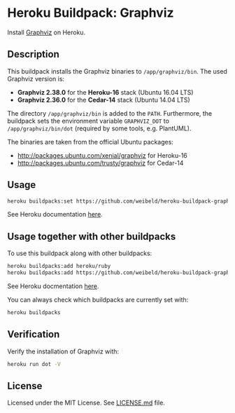 Heroku Buildpack: Graphviz
===========================

Install [Graphviz](http://www.graphviz.org/) on Heroku.


Description
-----------

This buildpack installs the Graphviz binaries to `/app/graphviz/bin`. The used Graphviz version is:

- **Graphviz 2.38.0** for the **Heroku-16** stack (Ubuntu 16.04 LTS)
- **Graphviz 2.36.0** for the **Cedar-14** stack (Ubuntu 14.04 LTS)

The directory `/app/graphviz/bin` is added to the `PATH`. Furthermore, the buildpack sets the environment variable `GRAPHVIZ_DOT` to `/app/graphviz/bin/dot` (required by some tools, e.g. PlantUML).

The binaries are taken from the official Ubuntu packages:

- <http://packages.ubuntu.com/xenial/graphviz> for Heroku-16
- <http://packages.ubuntu.com/trusty/graphviz> for Cedar-14 


Usage
-----

~~~bash
heroku buildpacks:set https://github.com/weibeld/heroku-buildpack-graphviz.git
~~~

See Heroku documentation [here](https://devcenter.heroku.com/articles/buildpacks#using-a-custom-buildpack).


Usage together with other buildpacks
------------------------------------

To use this buildpack along with other buildpacks:

~~~bash
heroku buildpacks:add heroku/ruby
heroku buildpacks:add https://github.com/weibeld/heroku-buildpack-graphviz.git
~~~

See Heroku docmentation [here](https://devcenter.heroku.com/articles/using-multiple-buildpacks-for-an-app).

You can always check which buildpacks are currently set with:

~~~bash
heroku buildpacks
~~~


Verification
------------

Verify the installation of Graphviz with:

~~~bash
heroku run dot -V
~~~


License
-------

Licensed under the MIT License. See [LICENSE.md](LICENSE.md) file.
